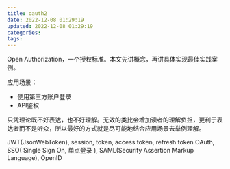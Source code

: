 ```yaml
---
title: oauth2
date: 2022-12-08 01:29:19
updated: 2022-12-08 01:29:19
categories:
tags:
---
```


Open Authorization，一个授权标准。本文先讲概念，再讲具体实现最佳实践案例。

应用场景：
- 使用第三方账户登录
- API鉴权

只凭理论既不好表达，也不好理解。无效的类比会增加读者的理解负担，更利于表达者而不是听众，所以最好的方式就是尽可能地结合应用场景去举例理解。 

JWT(JsonWebToken), session, token, access token, refresh token
OAuth, SSO( Single Sign On, 单点登录 ), SAML(Security Assertion Markup Language), OpenID

## 




